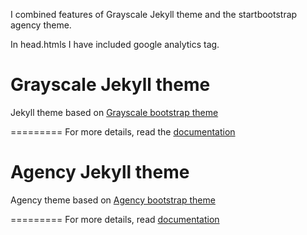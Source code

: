 
I combined features of Grayscale Jekyll theme and the startbootstrap agency theme.

In head.htmls I have included google analytics tag. 


Grayscale Jekyll theme
=========================

Jekyll theme based on [Grayscale bootstrap theme ](http://ironsummitmedia.github.io/startbootstrap-grayscale/)

=========
For more details, read the [documentation](http://jekyllrb.com/)



Agency Jekyll theme
====================

Agency theme based on [Agency bootstrap theme ](https://startbootstrap.com/template-overviews/agency/)

=========
For more details, read [documentation](http://jekyllrb.com/)
